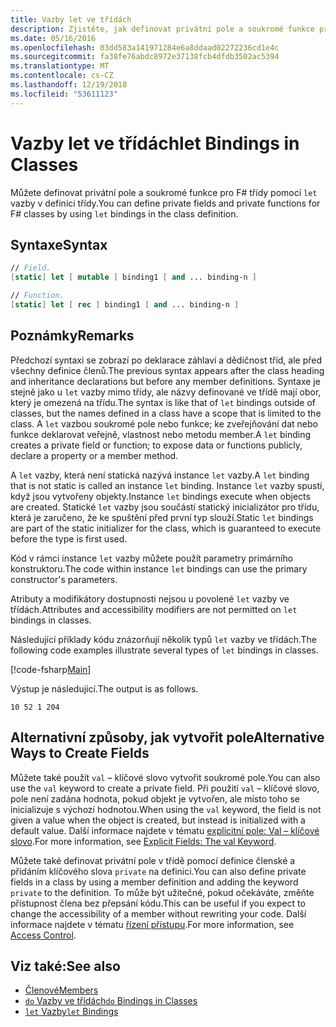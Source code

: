 ```yaml
---
title: Vazby let ve třídách
description: Zjistěte, jak definovat privátní pole a soukromé funkce pro F# třídy pomocí vazeb let' v definici třídy.
ms.date: 05/16/2016
ms.openlocfilehash: 03dd583a141971284e6a8ddaad02272236cd1e4c
ms.sourcegitcommit: fa38fe76abdc8972e37138fcb4dfdb3502ac5394
ms.translationtype: MT
ms.contentlocale: cs-CZ
ms.lasthandoff: 12/19/2018
ms.locfileid: "53611123"
---
```

# <a name="let-bindings-in-classes"></a><span data-ttu-id="71562-103">Vazby let ve třídách</span><span class="sxs-lookup"><span data-stu-id="71562-103">let Bindings in Classes</span></span>

<span data-ttu-id="71562-104">Můžete definovat privátní pole a soukromé funkce pro F# třídy pomocí `let` vazby v definici třídy.</span><span class="sxs-lookup"><span data-stu-id="71562-104">You can define private fields and private functions for F# classes by using `let` bindings in the class definition.</span></span>

## <a name="syntax"></a><span data-ttu-id="71562-105">Syntaxe</span><span class="sxs-lookup"><span data-stu-id="71562-105">Syntax</span></span>

```fsharp
// Field.
[static] let [ mutable ] binding1 [ and ... binding-n ]

// Function.
[static] let [ rec ] binding1 [ and ... binding-n ]
```

## <a name="remarks"></a><span data-ttu-id="71562-106">Poznámky</span><span class="sxs-lookup"><span data-stu-id="71562-106">Remarks</span></span>

<span data-ttu-id="71562-107">Předchozí syntaxi se zobrazí po deklarace záhlaví a dědičnost tříd, ale před všechny definice členů.</span><span class="sxs-lookup"><span data-stu-id="71562-107">The previous syntax appears after the class heading and inheritance declarations but before any member definitions.</span></span> <span data-ttu-id="71562-108">Syntaxe je stejně jako u `let` vazby mimo třídy, ale názvy definované ve třídě mají obor, který je omezená na třídu.</span><span class="sxs-lookup"><span data-stu-id="71562-108">The syntax is like that of `let` bindings outside of classes, but the names defined in a class have a scope that is limited to the class.</span></span> <span data-ttu-id="71562-109">A `let` vazbou soukromé pole nebo funkce; ke zveřejňování dat nebo funkce deklarovat veřejně, vlastnost nebo metodu member.</span><span class="sxs-lookup"><span data-stu-id="71562-109">A `let` binding creates a private field or function; to expose data or functions publicly, declare a property or a member method.</span></span>

<span data-ttu-id="71562-110">A `let` vazby, která není statická nazývá instance `let` vazby.</span><span class="sxs-lookup"><span data-stu-id="71562-110">A `let` binding that is not static is called an instance `let` binding.</span></span> <span data-ttu-id="71562-111">Instance `let` vazby spustí, když jsou vytvořeny objekty.</span><span class="sxs-lookup"><span data-stu-id="71562-111">Instance `let` bindings execute when objects are created.</span></span> <span data-ttu-id="71562-112">Statické `let` vazby jsou součástí statický inicializátor pro třídu, která je zaručeno, že ke spuštění před první typ slouží.</span><span class="sxs-lookup"><span data-stu-id="71562-112">Static `let` bindings are part of the static initializer for the class, which is guaranteed to execute before the type is first used.</span></span>

<span data-ttu-id="71562-113">Kód v rámci instance `let` vazby můžete použít parametry primárního konstruktoru.</span><span class="sxs-lookup"><span data-stu-id="71562-113">The code within instance `let` bindings can use the primary constructor's parameters.</span></span>

<span data-ttu-id="71562-114">Atributy a modifikátory dostupnosti nejsou u povolené `let` vazby ve třídách.</span><span class="sxs-lookup"><span data-stu-id="71562-114">Attributes and accessibility modifiers are not permitted on `let` bindings in classes.</span></span>

<span data-ttu-id="71562-115">Následující příklady kódu znázorňují několik typů `let` vazby ve třídách.</span><span class="sxs-lookup"><span data-stu-id="71562-115">The following code examples illustrate several types of `let` bindings in classes.</span></span>

[!code-fsharp[Main](../../../../samples/snippets/fsharp/lang-ref-1/snippet3001.fs)]

<span data-ttu-id="71562-116">Výstup je následující.</span><span class="sxs-lookup"><span data-stu-id="71562-116">The output is as follows.</span></span>

```
10 52 1 204
```

## <a name="alternative-ways-to-create-fields"></a><span data-ttu-id="71562-117">Alternativní způsoby, jak vytvořit pole</span><span class="sxs-lookup"><span data-stu-id="71562-117">Alternative Ways to Create Fields</span></span>

<span data-ttu-id="71562-118">Můžete také použít `val` – klíčové slovo vytvořit soukromé pole.</span><span class="sxs-lookup"><span data-stu-id="71562-118">You can also use the `val` keyword to create a private field.</span></span> <span data-ttu-id="71562-119">Při použití `val` – klíčové slovo, pole není zadána hodnota, pokud objekt je vytvořen, ale místo toho se inicializuje s výchozí hodnotou.</span><span class="sxs-lookup"><span data-stu-id="71562-119">When using the `val` keyword, the field is not given a value when the object is created, but instead is initialized with a default value.</span></span> <span data-ttu-id="71562-120">Další informace najdete v tématu [explicitní pole: Val – klíčové slovo](explicit-fields-the-val-keyword.md).</span><span class="sxs-lookup"><span data-stu-id="71562-120">For more information, see [Explicit Fields: The val Keyword](explicit-fields-the-val-keyword.md).</span></span>

<span data-ttu-id="71562-121">Můžete také definovat privátní pole v třídě pomocí definice členské a přidáním klíčového slova `private` na definici.</span><span class="sxs-lookup"><span data-stu-id="71562-121">You can also define private fields in a class by using a member definition and adding the keyword `private` to the definition.</span></span> <span data-ttu-id="71562-122">To může být užitečné, pokud očekáváte, změňte přístupnost člena bez přepsání kódu.</span><span class="sxs-lookup"><span data-stu-id="71562-122">This can be useful if you expect to change the accessibility of a member without rewriting your code.</span></span> <span data-ttu-id="71562-123">Další informace najdete v tématu [řízení přístupu](../access-control.md).</span><span class="sxs-lookup"><span data-stu-id="71562-123">For more information, see [Access Control](../access-control.md).</span></span>

## <a name="see-also"></a><span data-ttu-id="71562-124">Viz také:</span><span class="sxs-lookup"><span data-stu-id="71562-124">See also</span></span>

- [<span data-ttu-id="71562-125">Členové</span><span class="sxs-lookup"><span data-stu-id="71562-125">Members</span></span>](index.md)
- [<span data-ttu-id="71562-126">`do` Vazby ve třídách</span><span class="sxs-lookup"><span data-stu-id="71562-126">`do` Bindings in Classes</span></span>](do-bindings-in-classes.md)
- [<span data-ttu-id="71562-127">`let` Vazby</span><span class="sxs-lookup"><span data-stu-id="71562-127">`let` Bindings</span></span>](../functions/let-bindings.md)